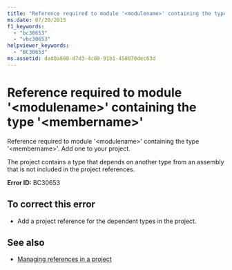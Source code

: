 ```yaml
---
title: "Reference required to module '<modulename>' containing the type '<membername>'"
ms.date: 07/20/2015
f1_keywords: 
  - "bc30653"
  - "vbc30653"
helpviewer_keywords: 
  - "BC30653"
ms.assetid: dad8a808-d7d3-4c80-91b1-458070dec63d
---
```

# Reference required to module '\<modulename>' containing the type '\<membername>'
Reference required to module '\<modulename>' containing the type '\<membername>'. Add one to your project.  
  
 The project contains a type that depends on another type from an assembly that is not included in the project references.  
  
 **Error ID:** BC30653  
  
## To correct this error  
  
- Add a project reference for the dependent types in the project.  
  
## See also

- [Managing references in a project](/visualstudio/ide/managing-references-in-a-project)
